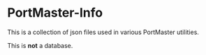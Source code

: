 # PortMaster-Info

This is a collection of json files used in various PortMaster utilities.

This is **not** a database.
